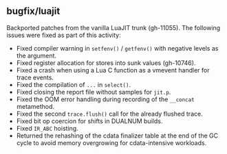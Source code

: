## bugfix/luajit

Backported patches from the vanilla LuaJIT trunk (gh-11055). The following
issues were fixed as part of this activity:

* Fixed compiler warning in `setfenv()` / `getfenv()` with negative levels as
  the argument.
* Fixed register allocation for stores into sunk values (gh-10746).
* Fixed a crash when using a Lua C function as a vmevent handler for trace
  events.
* Fixed the compilation of `...` in `select()`.
* Fixed closing the report file without samples for `jit.p`.
* Fixed the OOM error handling during recording of the `__concat` metamethod.
* Fixed the second `trace.flush()` call for the already flushed trace.
* Fixed bit op coercion for shifts in DUALNUM builds.
* Fixed `IR_ABC` hoisting.
* Returned the rehashing of the cdata finalizer table at the end of the GC
  cycle to avoid memory overgrowing for cdata-intensive workloads.
